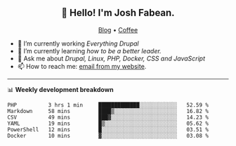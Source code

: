 <h2 align="center">👋 Hello! I'm Josh Fabean.</h2>
<p align="center">
  <a href="https://joshfabean.com">Blog</a> •
  <a href="https://www.buymeacoffee.com/LSxne6Yr4">Coffee</a>
</p>

- 🔭 I’m currently working *Everything Drupal*
- 🌱 I’m currently learning *how to be a better leader.*
- 💬 Ask me about *Drupal, Linux, PHP, Docker, CSS and JavaScript*
- 📫 How to reach me: [email from my website](https://joshfabean.com).

-------

📊 **Weekly development breakdown**
<!--START_SECTION:waka-->

```text
PHP          3 hrs 1 min     █████████████░░░░░░░░░░░░   52.59 %
Markdown     58 mins         ████▒░░░░░░░░░░░░░░░░░░░░   16.82 %
CSV          49 mins         ███▓░░░░░░░░░░░░░░░░░░░░░   14.23 %
YAML         19 mins         █▒░░░░░░░░░░░░░░░░░░░░░░░   05.62 %
PowerShell   12 mins         █░░░░░░░░░░░░░░░░░░░░░░░░   03.51 %
Docker       10 mins         ▓░░░░░░░░░░░░░░░░░░░░░░░░   03.08 %
```

<!--END_SECTION:waka-->

<!--
**fabean/fabean** is a ✨ _special_ ✨ repository because its `README.md` (this file) appears on your GitHub profile.

Here are some ideas to get you started:

- 🔭 I’m currently working on ...
- 🌱 I’m currently learning ...
- 👯 I’m looking to collaborate on ...
- 🤔 I’m looking for help with ...
- 💬 Ask me about ...
- 📫 How to reach me: ...
- 😄 Pronouns: ...
- ⚡ Fun fact: ...
-->
